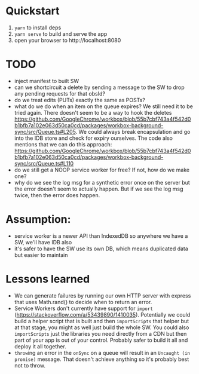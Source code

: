 # Quickstart
  1. `yarn` to install deps
  1. `yarn serve` to build and serve the app
  1. open your browser to http://localhost:8080

# TODO
  - inject manifest to built SW
  - can we shortcircuit a delete by sending a message to the SW to drop any
    pending requests for that obsId?
  - do we treat edits (PUTs) exactly the same as POSTs?
  - what do we do when an item on the queue expires? We still need it to
     be tried again. There doesn't seem to be a way to hook the deletes
     https://github.com/GoogleChrome/workbox/blob/55b7cbf743a4f542d0b1bfb7a102e063d50ca0cd/packages/workbox-background-sync/src/Queue.ts#L205.
     We could always break encapsulation and go into the IDB store and check
     for expiry ourselves. The code also mentions that we can do this approach:
     https://github.com/GoogleChrome/workbox/blob/55b7cbf743a4f542d0b1bfb7a102e063d50ca0cd/packages/workbox-background-sync/src/Queue.ts#L110
  - do we still get a NOOP service worker for free? If not, how do we make one?
  - why do we see the log msg for a synthetic error once on the server but the
      error doesn't seem to actually happen. But if we see the log msg twice,
      then the error does happen.

# Assumption:
  - service worker is a newer API than IndexedDB so anywhere we have a SW, we'll
      have IDB also
  - it's safer to have the SW use its own DB, which means duplicated data but
      easier to maintain

# Lessons learned
  - We can generate failures by running our own HTTP server with express that
      uses Math.rand() to decide when to return an error.
  - Service Workers don't currently have support for `import`
    (https://stackoverflow.com/a/53439890/1410035). Potentially we could build a
    helper script that is built and then `importScripts` that helper but at that
    stage, you might as well just build the whole SW. You could also
    `importScripts` just the libraries you need directly from a CDN but then
    part of your app is out of your control. Probably safer to build it all and
    deploy it all together.
  - `throw`ing an error in the `onSync` on a queue will result in an `Uncaught
    (in promise)` message. That doesn't achieve anything so it's probably best
    not to throw.
